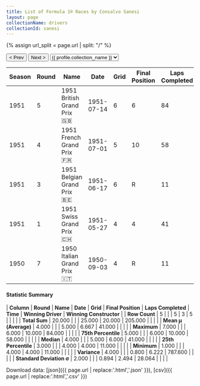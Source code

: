 ```yaml
---
title: List of Formula 1® Races by Consalvo Sanesi
layout: page
collectionName: drivers
collectionId: sanesi
---
```


{% assign url_split = page.url | split: "/" %}
<div id="collection-navigation">
<button onclick="selector.options[selector.selectedIndex-1].value && (window.location = selector.options[selector.selectedIndex-1].value);">&lt; Prev</button>
<button onclick="selector.options[selector.selectedIndex+1].value && (window.location = selector.options[selector.selectedIndex+1].value);">Next &gt;</button>
<select id="selector" onchange="this.options[this.selectedIndex].value && (window.location = this.options[this.selectedIndex].value);">
  {% for collectionId in site.data[page.collectionName].refs %}
    {% if collectionId == page.collectionId %}
      {% assign selected = "selected" %}
    {% else %}
      {% assign selected = "" %}
    {% endif %}
    {% assign profile = site.data[page.collectionName][collectionId].profile %}
    <option value="/f1/{{ page.collectionName }}/{{ collectionId }}/{{ url_split[4] }}" {{ selected }}>{{ profile.collection_name }}</option>
  {% endfor %}
</select>
</div>

| Season | Round | Name | Date | Grid | Final Position | Laps Completed | Time | Winning Driver | Winning Constructor |
|--|--|--|--|--|--|--|--|--|--|
| 1951 | 5 | 1951 British Grand Prix 🇬🇧 | 1951-07-14 | 6 | 6 | 84 |   | José Froilán González 🇦🇷 | Ferrari 🇮🇹 |
| 1951 | 4 | 1951 French Grand Prix 🇫🇷 | 1951-07-01 | 5 | 10 | 58 |   | Juan Fangio 🇦🇷 | Alfa Romeo 🇮🇹 |
| 1951 | 3 | 1951 Belgian Grand Prix 🇧🇪 | 1951-06-17 | 6 | R | 11 |   | Nino Farina 🇮🇹 | Alfa Romeo 🇮🇹 |
| 1951 | 1 | 1951 Swiss Grand Prix 🇨🇭 | 1951-05-27 | 4 | 4 | 41 |   | Juan Fangio 🇦🇷 | Alfa Romeo 🇮🇹 |
| 1950 | 7 | 1950 Italian Grand Prix 🇮🇹 | 1950-09-03 | 4 | R | 11 |   | Nino Farina 🇮🇹 | Alfa Romeo 🇮🇹 |

#### Statistic Summary

| **Column** | **Round** | **Name** | **Date** | **Grid** | **Final Position** | **Laps Completed** | **Time** | **Winning Driver** | **Winning Constructor** |
| **Row Count** | 5 |  |  | 5 | 3 | 5 |  |  |  |
| **Total Sum** | 20.000 |  |  | 25.000 | 20.000 | 205.000 |  |  |  |
| **Mean μ (Average)** | 4.000 |  |  | 5.000 | 6.667 | 41.000 |  |  |  |
| **Maximum** | 7.000 |  |  | 6.000 | 10.000 | 84.000 |  |  |  |
| **75th Percentile** | 5.000 |  |  | 6.000 | 10.000 | 58.000 |  |  |  |
| **Median** | 4.000 |  |  | 5.000 | 6.000 | 41.000 |  |  |  |
| **25th Percentile** | 3.000 |  |  | 4.000 | 4.000 | 11.000 |  |  |  |
| **Minimum** | 1.000 |  |  | 4.000 | 4.000 | 11.000 |  |  |  |
| **Variance** | 4.000 |  |  | 0.800 | 6.222 | 787.600 |  |  |  |
| **Standard Deviation σ** | 2.000 |  |  | 0.894 | 2.494 | 28.064 |  |  |  |

Download data: [json]({{ page.url | replace:'.html','.json' }}), [csv]({{ page.url | replace:'.html','.csv' }})
